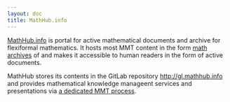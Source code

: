 ```yaml
---
layout: doc
title: MathHub.info 
---
```

[MathHub.info](http://mathhub.info) is  portal for active mathematical documents and
archive for flexiformal mathematics. It hosts most MMT content in the form
[math archives](doc/archives) of and makes it accessible to human readers in the form of
active documents. 

MathHub stores its contents in the GitLab repository http://gl.mathhub.info and provides
mathematical knowledge manageent services and presentations via
[a dedicated MMT process](http://mmt.mathhub.info). 
